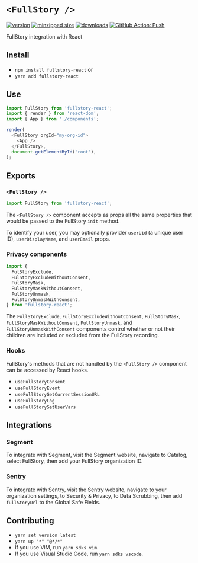 # `<FullStory />`

[![version](https://img.shields.io/npm/v/fullstory-react.svg)](https://www.npmjs.com/package/fullstory-react)
[![minzipped size](https://img.shields.io/bundlephobia/minzip/fullstory-react.svg)](https://www.npmjs.com/package/fullstory-react)
[![downloads](https://img.shields.io/npm/dt/fullstory-react.svg)](https://www.npmjs.com/package/fullstory-react)
[![GitHub Action: Push](https://github.com/CharlesStover/fullstory-react/actions/workflows/push.yml/badge.svg)](https://github.com/CharlesStover/fullstory-react/actions/workflows/push.yml)

FullStory integration with React

## Install

- `npm install fullstory-react` or
- `yarn add fullstory-react`

## Use

```javascript
import FullStory from 'fullstory-react';
import { render } from 'react-dom';
import { App } from './components';

render(
  <FullStory orgId="my-org-id">
    <App />
  </FullStory>,
  document.getElementById('root'),
);
```

## Exports

### `<FullStory />`

```javascript
import FullStory from 'fullstory-react';
```

The `<FullStory />` component accepts as props all the same properties that
would be passed to the FullStory `init` method.

To identify your user, you may optionally provider `userUid` (a unique user ID),
`userDisplayName`, and `userEmail` props.

### Privacy components

```javascript
import {
  FulStoryExclude,
  FulStoryExcludeWithoutConsent,
  FulStoryMask,
  FulStoryMaskWithoutConsent,
  FulStoryUnmask,
  FulStoryUnmaskWithConsent,
} from 'fullstory-react';
```

The `FullStoryExclude`, `FullStoryExcludeWithoutConsent`, `FullStoryMask`,
`FullStoryMaskWithoutConsent`, `FullStoryUnmask`, and
`FullStoryUnmaskWithConsent` components control whether or not their children
are included or excluded from the FullStory recording.

### Hooks

FullStory's methods that are not handled by the `<FullStory />` component can be
accessed by React hooks.

- `useFullStoryConsent`
- `useFullStoryEvent`
- `useFullStoryGetCurrentSessionURL`
- `useFullStoryLog`
- `useFullStorySetUserVars`

## Integrations

### Segment

To integrate with Segment, visit the Segment website, navigate to Catalog,
select FullStory, then add your FullStory organization ID.

### Sentry

To integrate with Sentry, visit the Sentry website, navigate to your
organization settings, to Security & Privacy, to Data Scrubbing, then add
`fullStoryUrl` to the Global Safe Fields.

## Contributing

- `yarn set version latest`
- `yarn up "*" "@*/*"`
- If you use VIM, run `yarn sdks vim`.
- If you use Visual Studio Code, run `yarn sdks vscode`.
